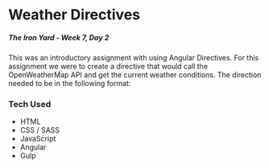 # Weather Directives

##### The Iron Yard - Week 7, Day 2

This was an introductory assignment with using Angular Directives. For this assignment we were to create a directive that would call the OpenWeatherMap API and get the current weather conditions. The direction needed to be in the following format: <directive-name city="City-Name"></directive-name>

### Tech Used

- HTML
- CSS / SASS
- JavaScript
- Angular
- Gulp
